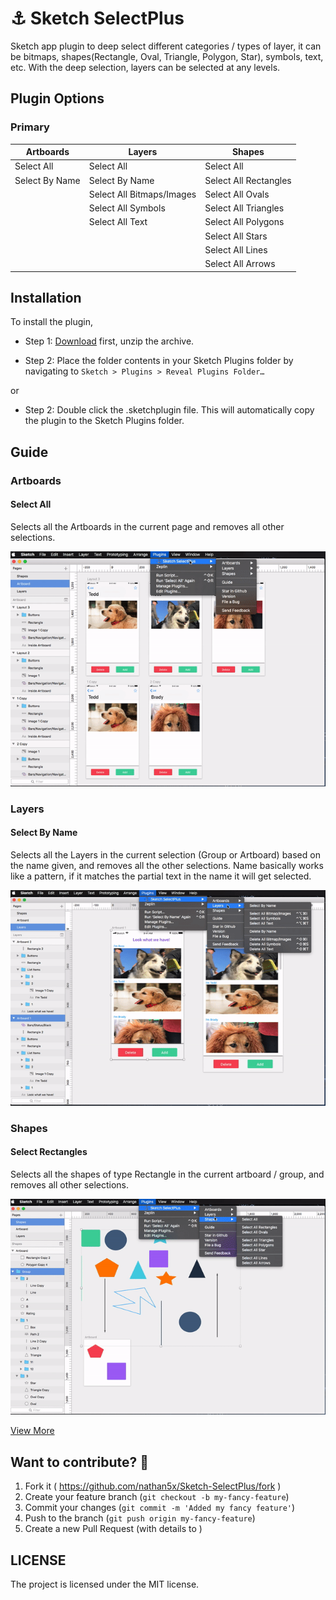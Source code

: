 # :anchor: Sketch SelectPlus

Sketch app plugin to deep select different categories / types of layer, it can be bitmaps, shapes(Rectangle, Oval, Triangle, Polygon, Star), symbols, text, etc. With the deep selection, layers can be selected at any levels. 

## Plugin Options
### Primary

| Artboards      | Layers                    | Shapes                  |
| -------------- | ------------------------- | ----------------------- |
| Select All     | Select All                | Select All              |
| Select By Name | Select By Name            | Select All Rectangles   |
|                | Select All Bitmaps/Images | Select All Ovals        |
|                | Select All Symbols        | Select All Triangles    |
|                | Select All Text           | Select All Polygons     |
|                |                           | Select All Stars        |
|                |                           | Select All Lines        |
|                |                           | Select All Arrows       |

## Installation

To install the plugin, 

* Step 1: [Download](https://github.com/nathan5x/Sketch-SelectPlus/archive/master.zip) first, unzip the archive.

* Step 2: Place the folder contents in your Sketch Plugins folder by navigating to `Sketch > Plugins > Reveal Plugins Folder…`

or

* Step 2: Double click the .sketchplugin file. This will automatically copy the plugin to the Sketch Plugins folder.

## Guide

### Artboards

#### Select All
Selects all the Artboards in the current page and removes all other selections. 
<p align="center">
<img alt="Artboards - Select All walkthrough" src="https://github.com/nathan5x/Sketch-SelectPlus/blob/master/Guides/Artboards-SelectAll.gif"/>
</p>

### Layers

#### Select By Name
Selects all the Layers in the current selection (Group or Artboard) based on the name given, and removes all the other selections. Name basically works like a pattern, if it matches the partial text in the name it will get selected.

<p align="center">
<img alt="Layers - Select By Name walkthrough" src="https://github.com/nathan5x/Sketch-SelectPlus/blob/master/Guides/Layers-SelectByName.gif"/>
</p>

### Shapes

#### Select Rectangles
Selects all the shapes of type Rectangle in the current artboard / group, and removes all other selections. 

<p align="center">
<img alt="Shapes - Select All Rectangles" src="https://github.com/nathan5x/Sketch-SelectPlus/blob/master/Guides/Shapes-SelectRectangle.gif"/>
</p>

[View More](https://github.com/nathan5x/Sketch-SelectPlus/blob/master/Guides/README.md)

## Want to contribute? :handshake:

1. Fork it ( https://github.com/nathan5x/Sketch-SelectPlus/fork )
2. Create your feature branch (`git checkout -b my-fancy-feature`)
3. Commit your changes (`git commit -m 'Added my fancy feature'`)
4. Push to the branch (`git push origin my-fancy-feature`)
5. Create a new Pull Request (with details to )

## LICENSE

The project is licensed under the MIT license.
